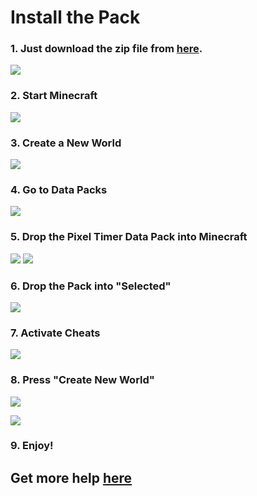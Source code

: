 # Install the Pack
### 1. Just download the zip file from [here](https://github.com/Pixel-Master/Timer/).
![](https://raw.githubusercontent.com/Pixel-Master/useless-stuff/main/Timer/Download%20Picture1.png)

### 2. Start Minecraft
![](https://raw.githubusercontent.com/Pixel-Master/useless-stuff/main/Timer/Download%20Picture2.png)
### 3. Create a New World
![](https://raw.githubusercontent.com/Pixel-Master/useless-stuff/main/Timer/Download%20Picture3.png)
### 4. Go to Data Packs
![](https://raw.githubusercontent.com/Pixel-Master/useless-stuff/main/Timer/Download%20Picture4.png)
### 5. Drop the Pixel Timer Data Pack into Minecraft
![](https://raw.githubusercontent.com/Pixel-Master/useless-stuff/main/Timer/Download%20Picture5.png)
![](https://raw.githubusercontent.com/Pixel-Master/useless-stuff/main/Timer/Download%20Picture6.png)
### 6. Drop the Pack into "Selected"
![](https://raw.githubusercontent.com/Pixel-Master/useless-stuff/main/Timer/Download%20Picture7.png)
### 7. Activate Cheats
![](https://raw.githubusercontent.com/Pixel-Master/useless-stuff/main/Timer/Download%20Picture8.png)
### 8. Press "Create New World"
![](https://raw.githubusercontent.com/Pixel-Master/useless-stuff/main/Timer/Download%20Picture9.png)

![](https://raw.githubusercontent.com/Pixel-Master/useless-stuff/main/Timer/Download%20Picture10.png)
### 9. Enjoy!

## Get more help [here](https://github.com/Pixel-Master/Timer/tree/main/README.md)
